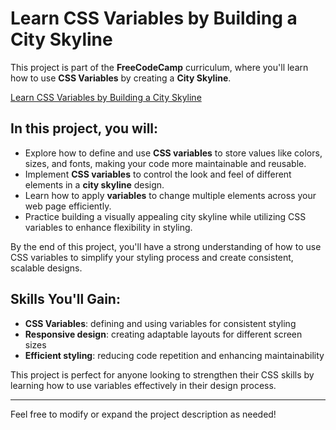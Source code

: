 # Learn CSS Variables by Building a City Skyline

This project is part of the **FreeCodeCamp** curriculum, where you'll learn how to use **CSS Variables** by creating a **City Skyline**.

[Learn CSS Variables by Building a City Skyline](https://freecodecamp-responsive-web-design.github.io/learn-css-variables-by-building-a-city-skyline/)

## In this project, you will:
- Explore how to define and use **CSS variables** to store values like colors, sizes, and fonts, making your code more maintainable and reusable.
- Implement **CSS variables** to control the look and feel of different elements in a **city skyline** design.
- Learn how to apply **variables** to change multiple elements across your web page efficiently.
- Practice building a visually appealing city skyline while utilizing CSS variables to enhance flexibility in styling.

By the end of this project, you'll have a strong understanding of how to use CSS variables to simplify your styling process and create consistent, scalable designs.

## Skills You'll Gain:
- **CSS Variables**: defining and using variables for consistent styling
- **Responsive design**: creating adaptable layouts for different screen sizes
- **Efficient styling**: reducing code repetition and enhancing maintainability

This project is perfect for anyone looking to strengthen their CSS skills by learning how to use variables effectively in their design process.

---

Feel free to modify or expand the project description as needed!
